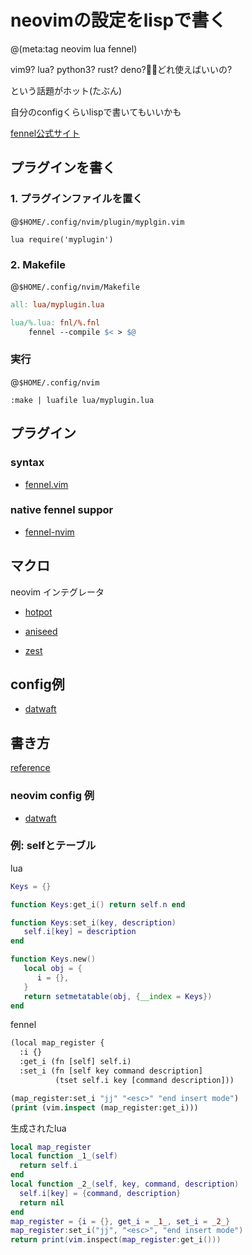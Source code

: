 # neovimの設定をlispで書く

@(meta:tag neovim lua fennel)

vim9? lua? python3? rust? deno?😵‍💫どれ使えばいいの?

という話題がホット(たぶん)

自分のconfigくらいlispで書いてもいいかも


[fennel公式サイト](https://fennel-lang.org)

## プラグインを書く

### 1. プラグインファイルを置く

@`$HOME/.config/nvim/plugin/myplgin.vim`

```vim
lua require('myplugin')
```

### 2. Makefile

@`$HOME/.config/nvim/Makefile`

```Makefile
all: lua/myplugin.lua

lua/%.lua: fnl/%.fnl
	fennel --compile $< > $@
```

### 実行

@`$HOME/.config/nvim`

```vim
:make | luafile lua/myplugin.lua

```

## プラグイン

### syntax
- [fennel.vim](https://github.com/bakpakin/fennel.vim')

### native fennel suppor

- [fennel-nvim](https://github.com/jaawerth/fennel-nvim')

## マクロ

neovim インテグレータ

- [hotpot](https://github.com/rktjmp/hotpot.nvim)

- [aniseed](https://github.com/Olical/aniseed)

- [zest](https://github.com/tsbohc/zest.nvim)

## config例

- [datwaft](https://github.com/datwaft/nvim.conf/blob/main/fnl/conf/settings.fnl)

## 書き方

[reference](https://fennel-lang.org/reference)

### neovim config 例

- [datwaft](https://github.com/datwaft/nvim.conf)

### 例: selfとテーブル

lua

```lua
Keys = {}

function Keys:get_i() return self.n end

function Keys:set_i(key, description)
   self.i[key] = description
end

function Keys.new()
   local obj = {
      i = {},
   }
   return setmetatable(obj, {__index = Keys})
end
```

fennel

```lisp
(local map_register {
  :i {}
  :get_i (fn [self] self.i)
  :set_i (fn [self key command description]
          (tset self.i key [command description]))

(map_register:set_i "jj" "<esc>" "end insert mode")
(print (vim.inspect (map_register:get_i)))
```

生成されたlua

```lua
local map_register
local function _1_(self)
  return self.i
end
local function _2_(self, key, command, description)
  self.i[key] = {command, description}
  return nil
end
map_register = {i = {}, get_i = _1_, set_i = _2_}
map_register:set_i("jj", "<esc>", "end insert mode")
return print(vim.inspect(map_register:get_i()))
```

